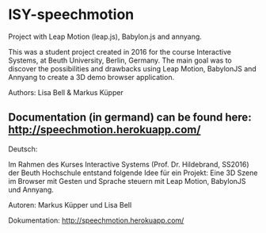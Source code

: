 # ISY-speechmotion
Project with Leap Motion (leap.js), Babylon.js and annyang.

This was a student project created in 2016 for the course Interactive Systems, at Beuth University, Berlin, Germany.
The main goal was to discover the possibilities and drawbacks using Leap Motion, BabylonJS and Annyang to create a 3D demo browser application.

Authors: Lisa Bell & Markus Küpper

Documentation (in germand) can be found here:
http://speechmotion.herokuapp.com/
-----
Deutsch:

Im Rahmen des Kurses Interactive Systems (Prof. Dr. Hildebrand, SS2016) der Beuth Hochschule entstand folgende Idee für ein Projekt:
Eine 3D Szene im Browser mit Gesten und Sprache steuern mit Leap Motion, BabylonJS und Annyang.

Autoren: Markus Küpper und Lisa Bell 

Dokumentation:
http://speechmotion.herokuapp.com/

